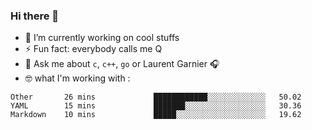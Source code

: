 ### Hi there 👋

<!--
**burgesQ/burgesQ** is a ✨ _special_ ✨ repository because its `README.md` (this file) appears on your GitHub profile.

Here are some ideas to get you started:

- 🌱 I’m currently learning ...
- 👯 I’m looking to collaborate on ...
- 🤔 I’m looking for help with ...
- 📫 How to reach me: ...
- 😄 Pronouns: ...
-->

- 🔭 I’m currently working on cool stuffs
- ⚡ Fun fact: everybody calls me Q 
- 💬 Ask me about `c`, `c++`, `go` or Laurent Garnier 🎧
- 🤓 what I'm working with :
<!--START_SECTION:waka-->
```text
Other       26 mins             ████████████░░░░░░░░░░░░░   50.02 
YAML        15 mins             ███████░░░░░░░░░░░░░░░░░░   30.36 
Markdown    10 mins             █████░░░░░░░░░░░░░░░░░░░░   19.62
```
<!--END_SECTION:waka-->
